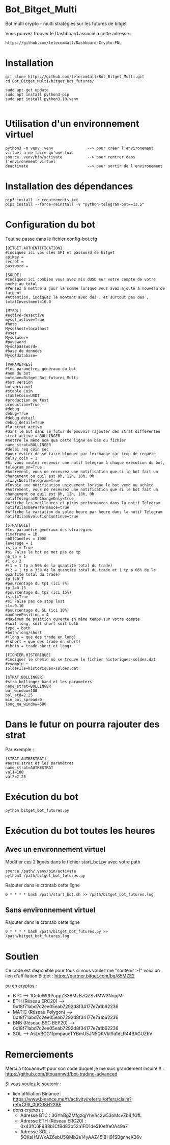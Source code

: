 # Bot_Bitget_Multi
Bot multi crypto - multi stratégies sur les futures de bitget

Vous pouvez trouver le Dashboard associé a cette adresse : 

```
https://github.com/telecom4all/Dashboard-Crypto-PNL
```

# Installation
```
git clone https://github.com/telecom4all/Bot_Bitget_Multi.git
cd Bot_Bitget_Multi/bitget_bot_futures/

sudo apt-get update
sudo apt install python3-pip
sudo apt install python3.10-venv


```

# Utilisation d'un environnement virtuel
```
python3 -m venv .venv               --> pour créer l'environement virtuel a ne faire qu'une fois
source .venv/bin/activate           --> pour rentrer dans l'environement virtuel
deactivate                          --> pour sortir de l'environement
```

# Installation des dépendances
```
pip3 install -r requirements.txt
pip3 install --force-reinstall -v "python-telegram-bot==13.5" 
```

# Configuration du bot
Tout se passe dans le fichier config-bot.cfg
```
[BITGET.AUTHENTIFICATION]
#indiquez ici vos clés API et password de bitget
apiKey =
secret =
password =

[SOLDE]
#Indiquez ici combien vous avez mis dUSD sur votre compte de votre poche au total
#Pensez à mettre à jour la somme lorsque vous avez ajouté à nouveau de largent
#Attention, indiquez le montant avec des . et surtout pas des ,
totalInvestment=16.0

[MYSQL]
#activé-desactivé
mysql_active=True
#hote
Mysqlhost=localhost
#user
Mysqluser=
#password
Mysqlpassword=
#base de données
Mysqldatabase=

[PARAMETRES]
#les paramètres généraux du bot
#nom du bot
botname=Bitget_Bot_futures_Multi
#bot version
botversion=1
#stable Coin
stableCoin=USDT
#production ou test
production=True
#debug
debug=True
#debug detail
debug_detail=True
#la strat active
#dans le but dans le futur de pouvoir rajouter des strat différentes
strat_active = BOLLINGER
#mettre le même nom qua cette ligne en bas du fichier
name_strat=BOLLINGER
#delai req coin sec
#pour éviter de se faire bloquer par lexchange car trop de requête
delay_coin = 1
#Si vous voulez recevoir une notif telegram à chaque exécution du bot,
telegram_on=True
#Autrement, vous ne recevrez une notification que si le bot fait un changement ou quil est 8h, 12h, 18h, 0h
alwaysNotifTelegram=true
#Envoie une notification uniquement lorsque le bot vend ou achète
#Autrement, vous ne recevrez une notification que si le bot fait un changement ou quil est 8h, 12h, 18h, 0h
notifTelegramOnChangeOnly=true
#Affiche les meilleures et pires performances dans la notif Telegram
notifBilanDePerformance=true
#Affiche la variation du solde heure par heure dans la notif Telegram
notifBilanEvolutionContinue=true

[STRATEGIE]
#les paramètre généraux des stratégies
timeframe = 1h
nbOfCandles = 1000
leverage = 1
is_tp = True
#si False le bot ne met pas de tp
nb_tp = 1
#1 ou 2
#(1 = 1 tp a 50% de la quantité total du trade)
#(2 = 1 tp a 33% de la quantité total du trade et 1 tp a 66% de la quantité total du trade)
tp_1=0.7
#pourcentage du tp1 (ici 7%)
tp_2=0.15
#pourcentage du tp2 (ici 15%)
is_sl=True
#si False pas de stop lost
sl=-0.10
#pourcentage du SL (ici 10%)
maxOpenPosition = 4
#Maximum de position ouverte en même temps sur votre compte
#soit long, soit short soit both
type = both
#both/long/short
#(long = que des trade en long)
#(short = que des trade en short)
#(both = trade short et long)

[FICHIER.HISTORIQUE]
#indiquer le chemin où se trouve le fichier historiques-soldes.dat
#example :
soldeFile=historiques-soldes.dat

[STRAT.BOLLINGER]
#stra bollinger band et les parameters
name_strat=BOLLINGER
bol_window=100
bol_std=2.25
min_bol_spread=0
long_ma_window=500
```

# Dans le futur on pourra rajouter des strat
Par exemple :
```
[STRAT.AUTRESTRAT]
#autre strat et les paramètres
name_strat=AUTRESTRAT
val1=100
val2=2.25
```

# Exécution du bot
```
python bitget_bot_futures.py
```

# Exécution du bot toutes les heures
## Avec un environnement virtuel
Modifier ces 2 lignes dans le fichier start_bot.py avec votre path
```
source /path/.venv/bin/activate
python3 /path/bitget_bot_futures.py
```
Rajouter dans le crontab cette ligne
```
0 * * * * bash /path/start_bot.sh >> /path/bitget_bot_futures.log
```
## Sans environnement virtuel
Rajouter dans le crontab cette ligne
```
0 * * * * bash /path/bitget_bot_futures.py >> /path/bitget_bot_futures.log
```


# Soutien
Ce code est disponible pour tous si vous voulez me "soutenir :-)" voici un lien d'affiliation Bitget : https://partner.bitget.com/bg/85MZE2

ou en cryptos :
- BTC --> 1CetuWt9PuppZ338MzBzQZSvtMW3NnpjMr
- ETH (Réseau ERC20) --> 0x18f71abd7c2ee05eab7292d8f34177e7a1b62236
- MATIC (Réseau Polygon) --> 0x18f71abd7c2ee05eab7292d8f34177e7a1b62236
- BNB (Réseau BSC BEP20) --> 0x18f71abd7c2ee05eab7292d8f34177e7a1b62236
- SOL --> AsLvBCG1fpmpaueTYBmU5JN5QKVkt9a1dLR44BAGUZbV

# Remerciements
Merci à titouannwtt pour son code duquel je me suis grandement inspiré !! : https://github.com/titouannwtt/bot-trading-advanced

Si vous voulez le soutenir :
- lien affiliation Binance : https://www.binance.me/fr/activity/referral/offers/claim?ref=CPA_00C08H2X8E
- dons cryptos :
  - Adresse BTC : 3GYhBgZMfgzqjYhVhc2w53oMcvZb4jfGfL
  - Adresse ETH (Réseau ERC20) : 0x43fC6F9B8b1CfBd83b52a1FD1de510effe0A49a7
  - Adresse SOL : 5QKaHfJWxAZ6sbU5QMb2e14yAAZ45iBH91SBgnheK26v